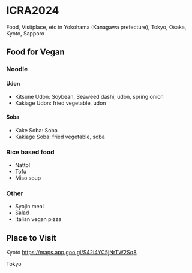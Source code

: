 # ICRA2024
Food, Visitplace, etc in Yokohama (Kanagawa prefecture), Tokyo, Osaka, Kyoto, Sapporo

## Food for Vegan
### Noodle
#### Udon
- Kitsune Udon: Soybean, Seaweed dashi, udon, spring onion
- Kakiage Udon: fried vegetable, udon
#### Soba
- Kake Soba: Soba
- Kakiage Soba: fried vegetable, soba
### Rice based food
- Natto!
- Tofu
- Miso soup
### Other
- Syojin meal
- Salad
- Italian vegan pizza

## Place to Visit
Kyoto
https://maps.app.goo.gl/S42i4YC5jNrTW2Sq8

Tokyo
